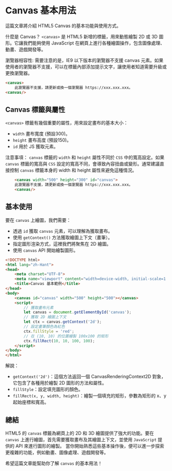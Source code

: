 # Canvas 基本用法
這篇文章將介紹 HTML5 Canvas 的基本功能與使用方式。

什麼是 Canvas？
```<canvas>``` 是 HTML5 新增的標籤，用來動態繪製 2D 或 3D 圖形。它讓我們能夠使用 JavaScript 在網頁上進行各種繪圖操作，包含圖像處理、動畫、遊戲開發等。

瀏覽器相容性: 
需要注意的是，IE9 以下版本的瀏覽器不支援 canvas 元素。如果使用者的瀏覽器不支援，可以在標籤內部添加提示文字，讓使用者知道需要升級或更換瀏覽器。

```html
<canvas>
    此瀏覽器不支援，請更新或換一個瀏覽器 https://xxx.xxx.xxx。
<canvas/>
```

## Canvas 標籤與屬性
```<canvas>``` 標籤有幾個重要的屬性，用來設定畫布的基本大小：
- ```width``` 畫布寬度 (預設300)。
- ```height``` 畫布高度 (預設150)。
- ```id``` 用於 JS 獲取元素。

注意事項：
```canvas``` 標籤的 ```width``` 和 ```height``` 屬性不同於 ```CSS``` 中的寬高設定。如果 ```canvas``` 標籤的寬高與 ```CSS``` 設定的寬高不同，會導致內容扭曲或變形。通常建議直接控制 ```canvas``` 標籤本身的 width 和 height 屬性來避免這種情況。

```html
    <canvas width="500" height="300" id="canvas">
    此瀏覽器不支援，請更新或換一個瀏覽器 https://xxx.xxx.xxx。
    <canvas/>
```

## 基本使用
要在 ```canvas``` 上繪圖，我們需要：
- 透過 ```id``` 獲取 ```canvas``` 元素，可以理解為獲取畫布。
- 使用 ```getContext()``` 方法獲取繪圖上下文（畫筆）。
- 指定圖形渲染方式，這裡我們將聚焦在 2D 繪圖。
- 使用 ```canvas``` API 開始繪製圖形。

```html
<!DOCTYPE html>
<html lang="zh-Hant">
<head>
    <meta charset="UTF-8">
    <meta name="viewport" content="width=device-width, initial-scale=1.0">
    <title>Canvas 基本範例</title>
</head>
<body>
    <canvas id="canvas" width="500" height="500"></canvas>
    <script>
        // 獲取畫布元素
        let canvas = document.getElementById('canvas');
        // 獲取 2D 繪圖上下文
        let ctx = canvas.getContext('2d');
        // 設定畫筆顏色為紅色
        ctx.fillStyle = 'red';
        // 在 (10, 10) 的位置繪製 100x100 的矩形
        ctx.fillRect(10, 10, 100, 100);
    </script>
</body>
</html>

```

解說：
- ```getContext('2d')```：這個方法返回一個 CanvasRenderingContext2D 對象，它包含了各種用於繪製 2D 圖形的方法和屬性。
- ```fillStyle```：設定填充圖形的顏色。
- ```fillRect(x, y, width, height)```：繪製一個填充的矩形，參數為矩形的 x、y 起始座標和寬高。

## 總結

HTML5 的 ```canvas``` 標籤為網頁上的 2D 和 3D 繪圖提供了強大的功能。要在 ```canvas``` 上進行繪圖，首先需要獲取畫布及其繪圖上下文，並使用 ```JavaScript``` 提供的 API 來進行圖形的繪製。
當你開始熟悉這些基本操作後，便可以進一步探索更複雜的功能，例如動畫、圖像處理、遊戲開發等。

希望這篇文章能幫助你了解 ```canvas``` 的基本用法！
